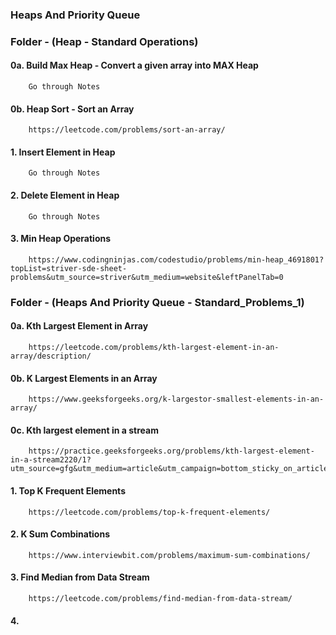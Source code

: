 ### Heaps And Priority Queue


### Folder - (Heap - Standard Operations)
#### 0a. Build Max Heap - Convert a given array into MAX Heap
        Go through Notes
        
#### 0b. Heap Sort - Sort an Array
        https://leetcode.com/problems/sort-an-array/
        
#### 1. Insert Element in Heap
        Go through Notes
        
#### 2. Delete Element in Heap
        Go through Notes
        
#### 3. Min Heap Operations
        https://www.codingninjas.com/codestudio/problems/min-heap_4691801?topList=striver-sde-sheet-problems&utm_source=striver&utm_medium=website&leftPanelTab=0


### Folder - (Heaps And Priority Queue - Standard_Problems_1)
#### 0a. Kth Largest Element in Array
        https://leetcode.com/problems/kth-largest-element-in-an-array/description/

#### 0b. K Largest Elements in an Array
        https://www.geeksforgeeks.org/k-largestor-smallest-elements-in-an-array/
        
#### 0c. Kth largest element in a stream
        https://practice.geeksforgeeks.org/problems/kth-largest-element-in-a-stream2220/1?utm_source=gfg&utm_medium=article&utm_campaign=bottom_sticky_on_article

#### 1. Top K Frequent Elements
        https://leetcode.com/problems/top-k-frequent-elements/

#### 2. K Sum Combinations
        https://www.interviewbit.com/problems/maximum-sum-combinations/
        
#### 3. Find Median from Data Stream
        https://leetcode.com/problems/find-median-from-data-stream/
        
#### 4.         
